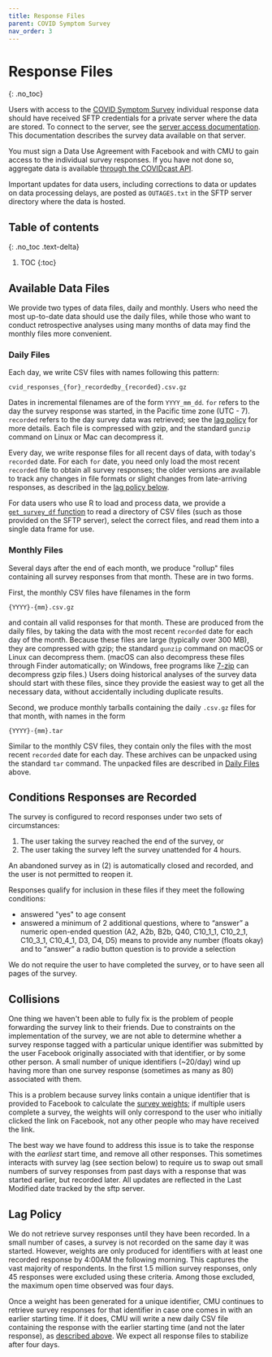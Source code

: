 ```yaml
---
title: Response Files
parent: COVID Symptom Survey
nav_order: 3
---
```


# Response Files
{: .no_toc}

Users with access to the [COVID Symptom Survey](./index.md) individual response
data should have received SFTP credentials for a private server where the data
are stored. To connect to the server, see the [server access documentation](server-access.md).
This documentation describes the survey data available on that server.

You must sign a Data Use Agreement with Facebook and with CMU to gain
access to the individual survey responses. If you have not done so, aggregate data is available
[through the COVIDcast API](../api/covidcast-signals/fb-survey.md).

Important updates for data users, including corrections to data or updates on
data processing delays, are posted as `OUTAGES.txt` in the SFTP server directory
where the data is hosted.

## Table of contents
{: .no_toc .text-delta}

1. TOC
{:toc}

## Available Data Files

We provide two types of data files, daily and monthly. Users who need the most
up-to-date data should use the daily files, while those who want to conduct
retrospective analyses using many months of data may find the monthly files more
convenient.

### Daily Files

Each day, we write CSV files with names following this pattern:

	cvid_responses_{for}_recordedby_{recorded}.csv.gz

Dates in incremental filenames are of the form `YYYY_mm_dd`. `for` refers to the
day the survey response was started, in the Pacific time zone (UTC -
7). `recorded` refers to the day survey data was retrieved; see the [lag
policy](#lag-policy) for more details. Each file is compressed with gzip, and
the standard `gunzip` command on Linux or Mac can decompress it.

Every day, we write response files for all recent days of data, with today's
`recorded` date. For each `for` date, you need only load the most recent
`recorded` file to obtain all survey responses; the older versions are available
to track any changes in file formats or slight changes from late-arriving
responses, as described in the [lag policy below](#lag-policy).

For data users who use R to load and process data, we provide a [`get_survey_df`
function](survey-utils.R) to read a directory of CSV files (such as those
provided on the SFTP server), select the correct files, and read them into a
single data frame for use.

### Monthly Files

Several days after the end of each month, we produce "rollup" files containing
all survey responses from that month. These are in two forms.

First, the monthly CSV files have filenames in the form

    {YYYY}-{mm}.csv.gz

and contain all valid responses for that month. These are produced from the
daily files, by taking the data with the most recent `recorded` date for each
day of the month. Because these files are large (typically over 300 MB), they
are compressed with gzip; the standard `gunzip` command on macOS or Linux can
decompress them. (macOS can also decompress these files through Finder
automatically; on Windows, free programs like [7-zip](https://www.7-zip.org/)
can decompress gzip files.) Users doing historical analyses of the survey data
should start with these files, since they provide the easiest way to get all the
necessary data, without accidentally including duplicate results.

Second, we produce monthly tarballs containing the daily `.csv.gz` files for
that month, with names in the form

	{YYYY}-{mm}.tar

Similar to the monthly CSV files, they contain only the files with the most
recent `recorded` date for each day. These archives can be unpacked using the
standard `tar` command. The unpacked files are described in [Daily
Files](#daily-files) above.

## Conditions Responses are Recorded

The survey is configured to record responses under two sets of circumstances:

1. The user taking the survey reached the end of the survey, or
2. The user taking the survey left the survey unattended for 4 hours.

An abandoned survey as in (2) is automatically closed and recorded, and the user
is not permitted to reopen it.

Responses qualify for inclusion in these files if they meet the following conditions:

* answered "yes" to age consent
* answered a minimum of 2 additional questions, where to “answer” a numeric
  open-ended question (A2, A2b, B2b, Q40, C10_1_1, C10_2_1, C10_3_1, C10_4_1,
  D3, D4, D5) means to provide any number (floats okay) and to “answer” a radio
  button question is to provide a selection

We do not require the user to have completed the survey, or to have seen all
pages of the survey.

## Collisions

One thing we haven't been able to fully fix is the problem of people forwarding
the survey link to their friends. Due to constraints on the implementation of
the survey, we are not able to determine whether a survey response tagged with a
particular unique identifier was submitted by the user Facebook originally
associated with that identifier, or by some other person. A small number of
unique identifiers (~20/day) wind up having more than one survey response
(sometimes as many as 80) associated with them.

This is a problem because survey links contain a unique identifier that is
provided to Facebook to calculate the [survey weights](weights.md); if multiple
users complete a survey, the weights will only correspond to the user who
initially clicked the link on Facebook, not any other people who may have
received the link.

The best way we have found to address this issue is to take the response with
the *earliest* start time, and remove all other responses. This sometimes
interacts with survey lag (see section below) to require us to swap out small
numbers of survey responses from past days with a response that was started
earlier, but recorded later. All updates are reflected in the Last Modified date
tracked by the sftp server.

## Lag Policy

We do not retrieve survey responses until they have been recorded. In a small
number of cases, a survey is not recorded on the same day it was started.
However, weights are only produced for identifiers with at least one recorded
response by 4:00AM the following morning. This captures the vast majority of
respondents. In the first 1.5 million survey responses, only 45 responses were
excluded using these criteria. Among those excluded, the maximum open time
observed was four days.

Once a weight has been generated for a unique identifier, CMU continues to
retrieve survey responses for that identifier in case one comes in with an
earlier starting time. If it does, CMU will write a new daily CSV file
containing the response with the earlier starting time (and not the later
response), as [described above](#daily-files). We expect all response files to
stabilize after four days.
